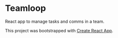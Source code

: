 # Teamloop

React app to manage tasks and comms in a team.

This project was bootstrapped with [Create React App](https://github.com/facebook/create-react-app).
